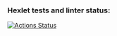 ### Hexlet tests and linter status:
[![Actions Status](https://github.com/gerakus228/frontend-project-lvl1/workflows/hexlet-check/badge.svg)](https://github.com/gerakus228/frontend-project-lvl1/actions)